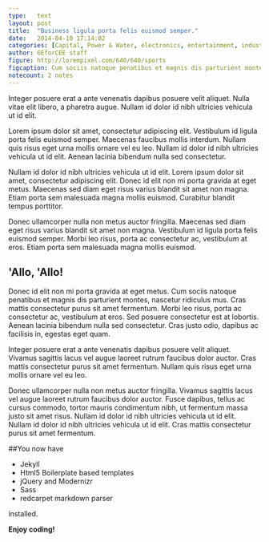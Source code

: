 ```yaml
---
type:	text
layout: post
title:  "Business ligula porta felis euismod semper."
date:	2014-04-10 17:14:02
categories: [Capital, Power & Water, electronics, entertainment, industry, renewable energy]
author:	GEforCEE staff
figure: http://lorempixel.com/640/640/sports
figcaption: Cum sociis natoque penatibus et magnis dis parturient montes, nascetur ridiculus mus.
notecount: 2 notes
---
```


Integer posuere erat a ante venenatis dapibus posuere velit aliquet. Nulla vitae elit libero, a pharetra augue. Nullam id dolor id nibh ultricies vehicula ut id elit.

<!--more-->

Lorem ipsum dolor sit amet, consectetur adipiscing elit. Vestibulum id ligula porta felis euismod semper. Maecenas faucibus mollis interdum. Nullam quis risus eget urna mollis ornare vel eu leo. Nullam id dolor id nibh ultricies vehicula ut id elit. Aenean lacinia bibendum nulla sed consectetur.



Nullam id dolor id nibh ultricies vehicula ut id elit. Lorem ipsum dolor sit amet, consectetur adipiscing elit. Donec id elit non mi porta gravida at eget metus. Maecenas sed diam eget risus varius blandit sit amet non magna. Etiam porta sem malesuada magna mollis euismod. Curabitur blandit tempus porttitor.

Donec ullamcorper nulla non metus auctor fringilla. Maecenas sed diam eget risus varius blandit sit amet non magna. Vestibulum id ligula porta felis euismod semper. Morbi leo risus, porta ac consectetur ac, vestibulum at eros. Etiam porta sem malesuada magna mollis euismod.

## 'Allo, 'Allo!

Donec id elit non mi porta gravida at eget metus. Cum sociis natoque penatibus et magnis dis parturient montes, nascetur ridiculus mus. Cras mattis consectetur purus sit amet fermentum. Morbi leo risus, porta ac consectetur ac, vestibulum at eros. Sed posuere consectetur est at lobortis. Aenean lacinia bibendum nulla sed consectetur. Cras justo odio, dapibus ac facilisis in, egestas eget quam.

Integer posuere erat a ante venenatis dapibus posuere velit aliquet. Vivamus sagittis lacus vel augue laoreet rutrum faucibus dolor auctor. Cras mattis consectetur purus sit amet fermentum. Nullam quis risus eget urna mollis ornare vel eu leo.

Donec ullamcorper nulla non metus auctor fringilla. Vivamus sagittis lacus vel augue laoreet rutrum faucibus dolor auctor. Fusce dapibus, tellus ac cursus commodo, tortor mauris condimentum nibh, ut fermentum massa justo sit amet risus. Nullam id dolor id nibh ultricies vehicula ut id elit. Nullam id dolor id nibh ultricies vehicula ut id elit. Cras mattis consectetur purus sit amet fermentum.

##You now have

- Jekyll
- Html5 Boilerplate based templates
- jQuery and Modernizr
- Sass
- redcarpet markdown parser

installed.

**Enjoy coding!**
